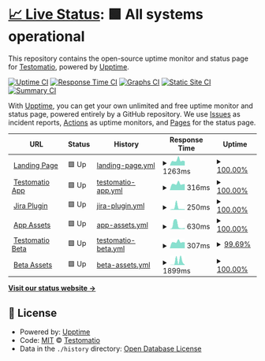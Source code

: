 # [📈 Live Status](https://status.testomat.io): <!--live status--> **🟩 All systems operational**

This repository contains the open-source uptime monitor and status page for [Testomatio](https://testomat.io), powered by [Upptime](https://github.com/upptime/upptime).

[![Uptime CI](https://github.com/koj-co/upptime/workflows/Uptime%20CI/badge.svg)](https://github.com/koj-co/upptime/actions?query=workflow%3A%22Uptime+CI%22)
[![Response Time CI](https://github.com/koj-co/upptime/workflows/Response%20Time%20CI/badge.svg)](https://github.com/koj-co/upptime/actions?query=workflow%3A%22Response+Time+CI%22)
[![Graphs CI](https://github.com/koj-co/upptime/workflows/Graphs%20CI/badge.svg)](https://github.com/koj-co/upptime/actions?query=workflow%3A%22Graphs+CI%22)
[![Static Site CI](https://github.com/koj-co/upptime/workflows/Static%20Site%20CI/badge.svg)](https://github.com/koj-co/upptime/actions?query=workflow%3A%22Static+Site+CI%22)
[![Summary CI](https://github.com/koj-co/upptime/workflows/Summary%20CI/badge.svg)](https://github.com/koj-co/upptime/actions?query=workflow%3A%22Summary+CI%22)

With [Upptime](https://upptime.js.org), you can get your own unlimited and free uptime monitor and status page, powered entirely by a GitHub repository. We use [Issues](https://github.com/testomatio/status/issues) as incident reports, [Actions](https://github.com/testomatio/status/actions) as uptime monitors, and [Pages](https://status.testomat.io) for the status page.

<!--start: status pages-->
<!-- This summary is generated by Upptime (https://github.com/upptime/upptime) -->
<!-- Do not edit this manually, your changes will be overwritten -->
<!-- prettier-ignore -->
| URL | Status | History | Response Time | Uptime |
| --- | ------ | ------- | ------------- | ------ |
| <img alt="" src="https://favicons.githubusercontent.com/testomat.io" height="13"> [Landing Page](https://testomat.io) | 🟩 Up | [landing-page.yml](https://github.com/testomatio/status/commits/HEAD/history/landing-page.yml) | <details><summary><img alt="Response time graph" src="./graphs/landing-page/response-time-week.png" height="20"> 1263ms</summary><br><a href="https://status.testomat.io/history/landing-page"><img alt="Response time 1015" src="https://img.shields.io/endpoint?url=https%3A%2F%2Fraw.githubusercontent.com%2Ftestomatio%2Fstatus%2FHEAD%2Fapi%2Flanding-page%2Fresponse-time.json"></a><br><a href="https://status.testomat.io/history/landing-page"><img alt="24-hour response time 1179" src="https://img.shields.io/endpoint?url=https%3A%2F%2Fraw.githubusercontent.com%2Ftestomatio%2Fstatus%2FHEAD%2Fapi%2Flanding-page%2Fresponse-time-day.json"></a><br><a href="https://status.testomat.io/history/landing-page"><img alt="7-day response time 1263" src="https://img.shields.io/endpoint?url=https%3A%2F%2Fraw.githubusercontent.com%2Ftestomatio%2Fstatus%2FHEAD%2Fapi%2Flanding-page%2Fresponse-time-week.json"></a><br><a href="https://status.testomat.io/history/landing-page"><img alt="30-day response time 1261" src="https://img.shields.io/endpoint?url=https%3A%2F%2Fraw.githubusercontent.com%2Ftestomatio%2Fstatus%2FHEAD%2Fapi%2Flanding-page%2Fresponse-time-month.json"></a><br><a href="https://status.testomat.io/history/landing-page"><img alt="1-year response time 1015" src="https://img.shields.io/endpoint?url=https%3A%2F%2Fraw.githubusercontent.com%2Ftestomatio%2Fstatus%2FHEAD%2Fapi%2Flanding-page%2Fresponse-time-year.json"></a></details> | <details><summary><a href="https://status.testomat.io/history/landing-page">100.00%</a></summary><a href="https://status.testomat.io/history/landing-page"><img alt="All-time uptime 90.14%" src="https://img.shields.io/endpoint?url=https%3A%2F%2Fraw.githubusercontent.com%2Ftestomatio%2Fstatus%2FHEAD%2Fapi%2Flanding-page%2Fuptime.json"></a><br><a href="https://status.testomat.io/history/landing-page"><img alt="24-hour uptime 100.00%" src="https://img.shields.io/endpoint?url=https%3A%2F%2Fraw.githubusercontent.com%2Ftestomatio%2Fstatus%2FHEAD%2Fapi%2Flanding-page%2Fuptime-day.json"></a><br><a href="https://status.testomat.io/history/landing-page"><img alt="7-day uptime 100.00%" src="https://img.shields.io/endpoint?url=https%3A%2F%2Fraw.githubusercontent.com%2Ftestomatio%2Fstatus%2FHEAD%2Fapi%2Flanding-page%2Fuptime-week.json"></a><br><a href="https://status.testomat.io/history/landing-page"><img alt="30-day uptime 98.47%" src="https://img.shields.io/endpoint?url=https%3A%2F%2Fraw.githubusercontent.com%2Ftestomatio%2Fstatus%2FHEAD%2Fapi%2Flanding-page%2Fuptime-month.json"></a><br><a href="https://status.testomat.io/history/landing-page"><img alt="1-year uptime 90.14%" src="https://img.shields.io/endpoint?url=https%3A%2F%2Fraw.githubusercontent.com%2Ftestomatio%2Fstatus%2FHEAD%2Fapi%2Flanding-page%2Fuptime-year.json"></a></details>
| <img alt="" src="https://favicons.githubusercontent.com/app.testomat.io" height="13"> [Testomatio App](https://app.testomat.io/users/sign_in) | 🟩 Up | [testomatio-app.yml](https://github.com/testomatio/status/commits/HEAD/history/testomatio-app.yml) | <details><summary><img alt="Response time graph" src="./graphs/testomatio-app/response-time-week.png" height="20"> 316ms</summary><br><a href="https://status.testomat.io/history/testomatio-app"><img alt="Response time 361" src="https://img.shields.io/endpoint?url=https%3A%2F%2Fraw.githubusercontent.com%2Ftestomatio%2Fstatus%2FHEAD%2Fapi%2Ftestomatio-app%2Fresponse-time.json"></a><br><a href="https://status.testomat.io/history/testomatio-app"><img alt="24-hour response time 299" src="https://img.shields.io/endpoint?url=https%3A%2F%2Fraw.githubusercontent.com%2Ftestomatio%2Fstatus%2FHEAD%2Fapi%2Ftestomatio-app%2Fresponse-time-day.json"></a><br><a href="https://status.testomat.io/history/testomatio-app"><img alt="7-day response time 316" src="https://img.shields.io/endpoint?url=https%3A%2F%2Fraw.githubusercontent.com%2Ftestomatio%2Fstatus%2FHEAD%2Fapi%2Ftestomatio-app%2Fresponse-time-week.json"></a><br><a href="https://status.testomat.io/history/testomatio-app"><img alt="30-day response time 343" src="https://img.shields.io/endpoint?url=https%3A%2F%2Fraw.githubusercontent.com%2Ftestomatio%2Fstatus%2FHEAD%2Fapi%2Ftestomatio-app%2Fresponse-time-month.json"></a><br><a href="https://status.testomat.io/history/testomatio-app"><img alt="1-year response time 361" src="https://img.shields.io/endpoint?url=https%3A%2F%2Fraw.githubusercontent.com%2Ftestomatio%2Fstatus%2FHEAD%2Fapi%2Ftestomatio-app%2Fresponse-time-year.json"></a></details> | <details><summary><a href="https://status.testomat.io/history/testomatio-app">100.00%</a></summary><a href="https://status.testomat.io/history/testomatio-app"><img alt="All-time uptime 100.00%" src="https://img.shields.io/endpoint?url=https%3A%2F%2Fraw.githubusercontent.com%2Ftestomatio%2Fstatus%2FHEAD%2Fapi%2Ftestomatio-app%2Fuptime.json"></a><br><a href="https://status.testomat.io/history/testomatio-app"><img alt="24-hour uptime 100.00%" src="https://img.shields.io/endpoint?url=https%3A%2F%2Fraw.githubusercontent.com%2Ftestomatio%2Fstatus%2FHEAD%2Fapi%2Ftestomatio-app%2Fuptime-day.json"></a><br><a href="https://status.testomat.io/history/testomatio-app"><img alt="7-day uptime 100.00%" src="https://img.shields.io/endpoint?url=https%3A%2F%2Fraw.githubusercontent.com%2Ftestomatio%2Fstatus%2FHEAD%2Fapi%2Ftestomatio-app%2Fuptime-week.json"></a><br><a href="https://status.testomat.io/history/testomatio-app"><img alt="30-day uptime 100.00%" src="https://img.shields.io/endpoint?url=https%3A%2F%2Fraw.githubusercontent.com%2Ftestomatio%2Fstatus%2FHEAD%2Fapi%2Ftestomatio-app%2Fuptime-month.json"></a><br><a href="https://status.testomat.io/history/testomatio-app"><img alt="1-year uptime 100.00%" src="https://img.shields.io/endpoint?url=https%3A%2F%2Fraw.githubusercontent.com%2Ftestomatio%2Fstatus%2FHEAD%2Fapi%2Ftestomatio-app%2Fuptime-year.json"></a></details>
| <img alt="" src="https://favicons.githubusercontent.com/jira.testomat.io" height="13"> [Jira Plugin](https://jira.testomat.io/) | 🟩 Up | [jira-plugin.yml](https://github.com/testomatio/status/commits/HEAD/history/jira-plugin.yml) | <details><summary><img alt="Response time graph" src="./graphs/jira-plugin/response-time-week.png" height="20"> 250ms</summary><br><a href="https://status.testomat.io/history/jira-plugin"><img alt="Response time 194" src="https://img.shields.io/endpoint?url=https%3A%2F%2Fraw.githubusercontent.com%2Ftestomatio%2Fstatus%2FHEAD%2Fapi%2Fjira-plugin%2Fresponse-time.json"></a><br><a href="https://status.testomat.io/history/jira-plugin"><img alt="24-hour response time 92" src="https://img.shields.io/endpoint?url=https%3A%2F%2Fraw.githubusercontent.com%2Ftestomatio%2Fstatus%2FHEAD%2Fapi%2Fjira-plugin%2Fresponse-time-day.json"></a><br><a href="https://status.testomat.io/history/jira-plugin"><img alt="7-day response time 250" src="https://img.shields.io/endpoint?url=https%3A%2F%2Fraw.githubusercontent.com%2Ftestomatio%2Fstatus%2FHEAD%2Fapi%2Fjira-plugin%2Fresponse-time-week.json"></a><br><a href="https://status.testomat.io/history/jira-plugin"><img alt="30-day response time 190" src="https://img.shields.io/endpoint?url=https%3A%2F%2Fraw.githubusercontent.com%2Ftestomatio%2Fstatus%2FHEAD%2Fapi%2Fjira-plugin%2Fresponse-time-month.json"></a><br><a href="https://status.testomat.io/history/jira-plugin"><img alt="1-year response time 194" src="https://img.shields.io/endpoint?url=https%3A%2F%2Fraw.githubusercontent.com%2Ftestomatio%2Fstatus%2FHEAD%2Fapi%2Fjira-plugin%2Fresponse-time-year.json"></a></details> | <details><summary><a href="https://status.testomat.io/history/jira-plugin">100.00%</a></summary><a href="https://status.testomat.io/history/jira-plugin"><img alt="All-time uptime 100.00%" src="https://img.shields.io/endpoint?url=https%3A%2F%2Fraw.githubusercontent.com%2Ftestomatio%2Fstatus%2FHEAD%2Fapi%2Fjira-plugin%2Fuptime.json"></a><br><a href="https://status.testomat.io/history/jira-plugin"><img alt="24-hour uptime 100.00%" src="https://img.shields.io/endpoint?url=https%3A%2F%2Fraw.githubusercontent.com%2Ftestomatio%2Fstatus%2FHEAD%2Fapi%2Fjira-plugin%2Fuptime-day.json"></a><br><a href="https://status.testomat.io/history/jira-plugin"><img alt="7-day uptime 100.00%" src="https://img.shields.io/endpoint?url=https%3A%2F%2Fraw.githubusercontent.com%2Ftestomatio%2Fstatus%2FHEAD%2Fapi%2Fjira-plugin%2Fuptime-week.json"></a><br><a href="https://status.testomat.io/history/jira-plugin"><img alt="30-day uptime 100.00%" src="https://img.shields.io/endpoint?url=https%3A%2F%2Fraw.githubusercontent.com%2Ftestomatio%2Fstatus%2FHEAD%2Fapi%2Fjira-plugin%2Fuptime-month.json"></a><br><a href="https://status.testomat.io/history/jira-plugin"><img alt="1-year uptime 100.00%" src="https://img.shields.io/endpoint?url=https%3A%2F%2Fraw.githubusercontent.com%2Ftestomatio%2Fstatus%2FHEAD%2Fapi%2Fjira-plugin%2Fuptime-year.json"></a></details>
| <img alt="" src="https://favicons.githubusercontent.com/app-assets.testomat.io" height="13"> [App Assets](https://app-assets.testomat.io/assets/frontend.css) | 🟩 Up | [app-assets.yml](https://github.com/testomatio/status/commits/HEAD/history/app-assets.yml) | <details><summary><img alt="Response time graph" src="./graphs/app-assets/response-time-week.png" height="20"> 630ms</summary><br><a href="https://status.testomat.io/history/app-assets"><img alt="Response time 1111" src="https://img.shields.io/endpoint?url=https%3A%2F%2Fraw.githubusercontent.com%2Ftestomatio%2Fstatus%2FHEAD%2Fapi%2Fapp-assets%2Fresponse-time.json"></a><br><a href="https://status.testomat.io/history/app-assets"><img alt="24-hour response time 157" src="https://img.shields.io/endpoint?url=https%3A%2F%2Fraw.githubusercontent.com%2Ftestomatio%2Fstatus%2FHEAD%2Fapi%2Fapp-assets%2Fresponse-time-day.json"></a><br><a href="https://status.testomat.io/history/app-assets"><img alt="7-day response time 630" src="https://img.shields.io/endpoint?url=https%3A%2F%2Fraw.githubusercontent.com%2Ftestomatio%2Fstatus%2FHEAD%2Fapi%2Fapp-assets%2Fresponse-time-week.json"></a><br><a href="https://status.testomat.io/history/app-assets"><img alt="30-day response time 1226" src="https://img.shields.io/endpoint?url=https%3A%2F%2Fraw.githubusercontent.com%2Ftestomatio%2Fstatus%2FHEAD%2Fapi%2Fapp-assets%2Fresponse-time-month.json"></a><br><a href="https://status.testomat.io/history/app-assets"><img alt="1-year response time 1111" src="https://img.shields.io/endpoint?url=https%3A%2F%2Fraw.githubusercontent.com%2Ftestomatio%2Fstatus%2FHEAD%2Fapi%2Fapp-assets%2Fresponse-time-year.json"></a></details> | <details><summary><a href="https://status.testomat.io/history/app-assets">100.00%</a></summary><a href="https://status.testomat.io/history/app-assets"><img alt="All-time uptime 99.98%" src="https://img.shields.io/endpoint?url=https%3A%2F%2Fraw.githubusercontent.com%2Ftestomatio%2Fstatus%2FHEAD%2Fapi%2Fapp-assets%2Fuptime.json"></a><br><a href="https://status.testomat.io/history/app-assets"><img alt="24-hour uptime 100.00%" src="https://img.shields.io/endpoint?url=https%3A%2F%2Fraw.githubusercontent.com%2Ftestomatio%2Fstatus%2FHEAD%2Fapi%2Fapp-assets%2Fuptime-day.json"></a><br><a href="https://status.testomat.io/history/app-assets"><img alt="7-day uptime 100.00%" src="https://img.shields.io/endpoint?url=https%3A%2F%2Fraw.githubusercontent.com%2Ftestomatio%2Fstatus%2FHEAD%2Fapi%2Fapp-assets%2Fuptime-week.json"></a><br><a href="https://status.testomat.io/history/app-assets"><img alt="30-day uptime 100.00%" src="https://img.shields.io/endpoint?url=https%3A%2F%2Fraw.githubusercontent.com%2Ftestomatio%2Fstatus%2FHEAD%2Fapi%2Fapp-assets%2Fuptime-month.json"></a><br><a href="https://status.testomat.io/history/app-assets"><img alt="1-year uptime 99.98%" src="https://img.shields.io/endpoint?url=https%3A%2F%2Fraw.githubusercontent.com%2Ftestomatio%2Fstatus%2FHEAD%2Fapi%2Fapp-assets%2Fuptime-year.json"></a></details>
| <img alt="" src="https://favicons.githubusercontent.com/beta.testomat.io" height="13"> [Testomatio Beta](https://beta.testomat.io/users/sign_in) | 🟩 Up | [testomatio-beta.yml](https://github.com/testomatio/status/commits/HEAD/history/testomatio-beta.yml) | <details><summary><img alt="Response time graph" src="./graphs/testomatio-beta/response-time-week.png" height="20"> 307ms</summary><br><a href="https://status.testomat.io/history/testomatio-beta"><img alt="Response time 342" src="https://img.shields.io/endpoint?url=https%3A%2F%2Fraw.githubusercontent.com%2Ftestomatio%2Fstatus%2FHEAD%2Fapi%2Ftestomatio-beta%2Fresponse-time.json"></a><br><a href="https://status.testomat.io/history/testomatio-beta"><img alt="24-hour response time 287" src="https://img.shields.io/endpoint?url=https%3A%2F%2Fraw.githubusercontent.com%2Ftestomatio%2Fstatus%2FHEAD%2Fapi%2Ftestomatio-beta%2Fresponse-time-day.json"></a><br><a href="https://status.testomat.io/history/testomatio-beta"><img alt="7-day response time 307" src="https://img.shields.io/endpoint?url=https%3A%2F%2Fraw.githubusercontent.com%2Ftestomatio%2Fstatus%2FHEAD%2Fapi%2Ftestomatio-beta%2Fresponse-time-week.json"></a><br><a href="https://status.testomat.io/history/testomatio-beta"><img alt="30-day response time 328" src="https://img.shields.io/endpoint?url=https%3A%2F%2Fraw.githubusercontent.com%2Ftestomatio%2Fstatus%2FHEAD%2Fapi%2Ftestomatio-beta%2Fresponse-time-month.json"></a><br><a href="https://status.testomat.io/history/testomatio-beta"><img alt="1-year response time 342" src="https://img.shields.io/endpoint?url=https%3A%2F%2Fraw.githubusercontent.com%2Ftestomatio%2Fstatus%2FHEAD%2Fapi%2Ftestomatio-beta%2Fresponse-time-year.json"></a></details> | <details><summary><a href="https://status.testomat.io/history/testomatio-beta">99.69%</a></summary><a href="https://status.testomat.io/history/testomatio-beta"><img alt="All-time uptime 93.26%" src="https://img.shields.io/endpoint?url=https%3A%2F%2Fraw.githubusercontent.com%2Ftestomatio%2Fstatus%2FHEAD%2Fapi%2Ftestomatio-beta%2Fuptime.json"></a><br><a href="https://status.testomat.io/history/testomatio-beta"><img alt="24-hour uptime 97.81%" src="https://img.shields.io/endpoint?url=https%3A%2F%2Fraw.githubusercontent.com%2Ftestomatio%2Fstatus%2FHEAD%2Fapi%2Ftestomatio-beta%2Fuptime-day.json"></a><br><a href="https://status.testomat.io/history/testomatio-beta"><img alt="7-day uptime 99.69%" src="https://img.shields.io/endpoint?url=https%3A%2F%2Fraw.githubusercontent.com%2Ftestomatio%2Fstatus%2FHEAD%2Fapi%2Ftestomatio-beta%2Fuptime-week.json"></a><br><a href="https://status.testomat.io/history/testomatio-beta"><img alt="30-day uptime 99.93%" src="https://img.shields.io/endpoint?url=https%3A%2F%2Fraw.githubusercontent.com%2Ftestomatio%2Fstatus%2FHEAD%2Fapi%2Ftestomatio-beta%2Fuptime-month.json"></a><br><a href="https://status.testomat.io/history/testomatio-beta"><img alt="1-year uptime 93.26%" src="https://img.shields.io/endpoint?url=https%3A%2F%2Fraw.githubusercontent.com%2Ftestomatio%2Fstatus%2FHEAD%2Fapi%2Ftestomatio-beta%2Fuptime-year.json"></a></details>
| <img alt="" src="https://favicons.githubusercontent.com/frontend.testomat.io" height="13"> [Beta Assets](https://frontend.testomat.io/assets/frontend.css) | 🟩 Up | [beta-assets.yml](https://github.com/testomatio/status/commits/HEAD/history/beta-assets.yml) | <details><summary><img alt="Response time graph" src="./graphs/beta-assets/response-time-week.png" height="20"> 1899ms</summary><br><a href="https://status.testomat.io/history/beta-assets"><img alt="Response time 998" src="https://img.shields.io/endpoint?url=https%3A%2F%2Fraw.githubusercontent.com%2Ftestomatio%2Fstatus%2FHEAD%2Fapi%2Fbeta-assets%2Fresponse-time.json"></a><br><a href="https://status.testomat.io/history/beta-assets"><img alt="24-hour response time 93" src="https://img.shields.io/endpoint?url=https%3A%2F%2Fraw.githubusercontent.com%2Ftestomatio%2Fstatus%2FHEAD%2Fapi%2Fbeta-assets%2Fresponse-time-day.json"></a><br><a href="https://status.testomat.io/history/beta-assets"><img alt="7-day response time 1899" src="https://img.shields.io/endpoint?url=https%3A%2F%2Fraw.githubusercontent.com%2Ftestomatio%2Fstatus%2FHEAD%2Fapi%2Fbeta-assets%2Fresponse-time-week.json"></a><br><a href="https://status.testomat.io/history/beta-assets"><img alt="30-day response time 1221" src="https://img.shields.io/endpoint?url=https%3A%2F%2Fraw.githubusercontent.com%2Ftestomatio%2Fstatus%2FHEAD%2Fapi%2Fbeta-assets%2Fresponse-time-month.json"></a><br><a href="https://status.testomat.io/history/beta-assets"><img alt="1-year response time 998" src="https://img.shields.io/endpoint?url=https%3A%2F%2Fraw.githubusercontent.com%2Ftestomatio%2Fstatus%2FHEAD%2Fapi%2Fbeta-assets%2Fresponse-time-year.json"></a></details> | <details><summary><a href="https://status.testomat.io/history/beta-assets">100.00%</a></summary><a href="https://status.testomat.io/history/beta-assets"><img alt="All-time uptime 99.99%" src="https://img.shields.io/endpoint?url=https%3A%2F%2Fraw.githubusercontent.com%2Ftestomatio%2Fstatus%2FHEAD%2Fapi%2Fbeta-assets%2Fuptime.json"></a><br><a href="https://status.testomat.io/history/beta-assets"><img alt="24-hour uptime 100.00%" src="https://img.shields.io/endpoint?url=https%3A%2F%2Fraw.githubusercontent.com%2Ftestomatio%2Fstatus%2FHEAD%2Fapi%2Fbeta-assets%2Fuptime-day.json"></a><br><a href="https://status.testomat.io/history/beta-assets"><img alt="7-day uptime 100.00%" src="https://img.shields.io/endpoint?url=https%3A%2F%2Fraw.githubusercontent.com%2Ftestomatio%2Fstatus%2FHEAD%2Fapi%2Fbeta-assets%2Fuptime-week.json"></a><br><a href="https://status.testomat.io/history/beta-assets"><img alt="30-day uptime 100.00%" src="https://img.shields.io/endpoint?url=https%3A%2F%2Fraw.githubusercontent.com%2Ftestomatio%2Fstatus%2FHEAD%2Fapi%2Fbeta-assets%2Fuptime-month.json"></a><br><a href="https://status.testomat.io/history/beta-assets"><img alt="1-year uptime 99.99%" src="https://img.shields.io/endpoint?url=https%3A%2F%2Fraw.githubusercontent.com%2Ftestomatio%2Fstatus%2FHEAD%2Fapi%2Fbeta-assets%2Fuptime-year.json"></a></details>

<!--end: status pages-->

[**Visit our status website →**](https://status.testomat.io)

## 📄 License

- Powered by: [Upptime](https://github.com/upptime/upptime)
- Code: [MIT](./LICENSE) © [Testomatio](https://testomat.io)
- Data in the `./history` directory: [Open Database License](https://opendatacommons.org/licenses/odbl/1-0/)
